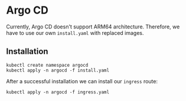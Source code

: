 # Argo CD
Currently, Argo CD doesn't support ARM64 architecture. Therefore, we have to use our own `install.yaml` with replaced images.

## Installation
```
kubectl create namespace argocd
kubectl apply -n argocd -f install.yaml
```

After a successful installation we can install our `ingress` route:
```
kubectl apply -n argocd -f ingress.yaml
```
